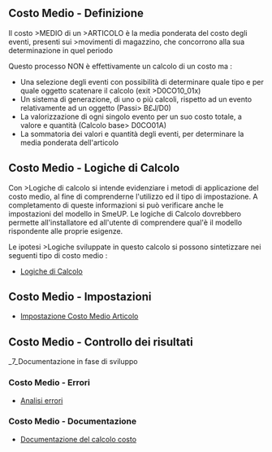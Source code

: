 ## Costo Medio - Definizione
Il costo >MEDIO di un >ARTICOLO è la media ponderata del costo degli eventi, presenti sui >movimenti di magazzino, che concorrono alla sua
determinazione in quel periodo

Questo processo NON è effettivamente un calcolo di un costo ma : 
* Una selezione degli eventi con possibilità di determinare quale tipo e per quale oggetto scatenare il calcolo (exit >D0CO10_01x)
* Un sistema di generazione, di uno o più calcoli, rispetto ad un evento relativamente ad un oggetto (Passi> B£J/D0)
* La valorizzazione di ogni singolo evento per un suo costo totale, a valore e quantità (Calcolo base> D0CO01A)
* La sommatoria dei valori e quantità degli eventi, per determinare la media ponderata dell'articolo

## Costo Medio - Logiche di Calcolo
Con >Logiche di calcolo si intende evidenziare i metodi di applicazione del costo medio, al fine di comprenderne l'utilizzo ed il tipo di impostazione.
A completamento di queste informazioni si può verificare anche le impostazioni del modello in SmeUP. Le logiche di Calcolo dovrebbero permette all'installatore ed all'utente di comprendere qual'è il modello rispondente alle proprie esigenze.

Le ipotesi >Logiche sviluppate in questo calcolo si possono sintetizzare nei seguenti tipo di costo medio : 
- [Logiche di Calcolo](Sorgenti/DOC/TA/B£AMO/D0CCMC_14A)

## Costo Medio - Impostazioni
- [Impostazione Costo Medio Articolo](Sorgenti/OJ/PGM/D0CO10A)

## Costo Medio - Controllo dei risultati
_7_Documentazione in fase di sviluppo

### Costo Medio - Errori
- [Analisi errori](Sorgenti/OJ/PGM/D0CO03A)

### Costo Medio - Documentazione
- [Documentazione del calcolo costo](Sorgenti/OJ/PGM/D0CO02A)





